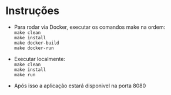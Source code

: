 # Instruções
- Para rodar via Docker, executar os comandos make na ordem:   
`make clean`  
`make install`  
`make docker-build`  
`make docker-run`  

- Executar localmente:  
`make clean`    
`make install`  
`make run`  

- Após isso a aplicação estará disponivel na porta 8080